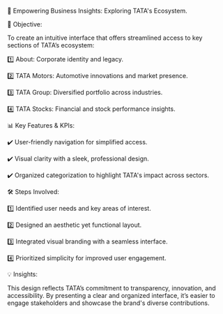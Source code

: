🚀 Empowering Business Insights: Exploring TATA's Ecosystem.



🌟 Objective:  

To create an intuitive interface that offers streamlined access to key sections of TATA’s ecosystem:  

1️⃣ About: Corporate identity and legacy.  

2️⃣ TATA Motors: Automotive innovations and market presence.  

3️⃣ TATA Group: Diversified portfolio across industries.  

4️⃣ TATA Stocks: Financial and stock performance insights.



📊 Key Features & KPIs:  

✔️ User-friendly navigation for simplified access.  

✔️ Visual clarity with a sleek, professional design.  

✔️ Organized categorization to highlight TATA's impact across sectors.



🛠 Steps Involved:  

1️⃣ Identified user needs and key areas of interest.  

2️⃣ Designed an aesthetic yet functional layout.  

3️⃣ Integrated visual branding with a seamless interface.  

4️⃣ Prioritized simplicity for improved user engagement.



💡 Insights:  

This design reflects TATA’s commitment to transparency, innovation, and accessibility. By presenting a clear and organized interface, it’s easier to engage stakeholders and showcase the brand's diverse contributions.



